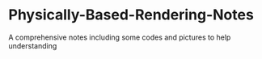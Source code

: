 # Physically-Based-Rendering-Notes
A comprehensive notes including some codes and pictures to help understanding
